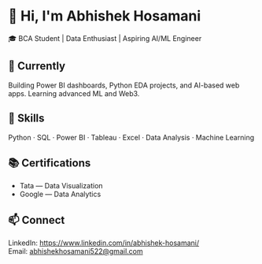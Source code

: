 # 👋 Hi, I'm Abhishek Hosamani

🎓 BCA Student | Data Enthusiast | Aspiring AI/ML Engineer

## 🔭 Currently
Building Power BI dashboards, Python EDA projects, and AI-based web apps. Learning advanced ML and Web3.

## 🧰 Skills
Python · SQL · Power BI · Tableau · Excel · Data Analysis · Machine Learning

## 📚 Certifications
- Tata — Data Visualization
- Google — Data Analytics

## 📫 Connect
LinkedIn: https://www.linkedin.com/in/abhishek-hosamani/   
Email: abhishekhosamani522@gmail.com
